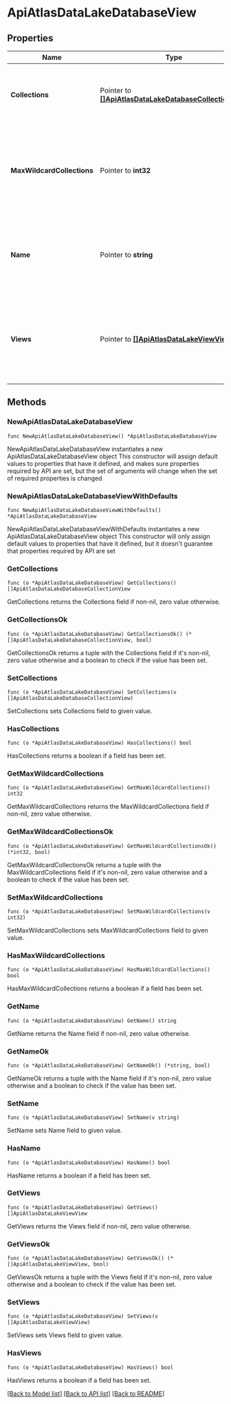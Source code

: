 # ApiAtlasDataLakeDatabaseView

## Properties

Name | Type | Description | Notes
------------ | ------------- | ------------- | -------------
**Collections** | Pointer to [**[]ApiAtlasDataLakeDatabaseCollectionView**](ApiAtlasDataLakeDatabaseCollectionView.md) | Array of collections and data sources that map to a &#x60;&#x60;stores&#x60;&#x60; data store. | [optional] [readonly] 
**MaxWildcardCollections** | Pointer to **int32** | Maximum number of wildcard collections in the database. This only applies to S3 data sources. | [optional] [readonly] [default to 100]
**Name** | Pointer to **string** | Human-readable label that identifies the database to which the data lake maps data. | [optional] [readonly] 
**Views** | Pointer to [**[]ApiAtlasDataLakeViewView**](ApiAtlasDataLakeViewView.md) | Array of aggregation pipelines that apply to the collection. This only applies to S3 data sources. | [optional] [readonly] 

## Methods

### NewApiAtlasDataLakeDatabaseView

`func NewApiAtlasDataLakeDatabaseView() *ApiAtlasDataLakeDatabaseView`

NewApiAtlasDataLakeDatabaseView instantiates a new ApiAtlasDataLakeDatabaseView object
This constructor will assign default values to properties that have it defined,
and makes sure properties required by API are set, but the set of arguments
will change when the set of required properties is changed

### NewApiAtlasDataLakeDatabaseViewWithDefaults

`func NewApiAtlasDataLakeDatabaseViewWithDefaults() *ApiAtlasDataLakeDatabaseView`

NewApiAtlasDataLakeDatabaseViewWithDefaults instantiates a new ApiAtlasDataLakeDatabaseView object
This constructor will only assign default values to properties that have it defined,
but it doesn't guarantee that properties required by API are set

### GetCollections

`func (o *ApiAtlasDataLakeDatabaseView) GetCollections() []ApiAtlasDataLakeDatabaseCollectionView`

GetCollections returns the Collections field if non-nil, zero value otherwise.

### GetCollectionsOk

`func (o *ApiAtlasDataLakeDatabaseView) GetCollectionsOk() (*[]ApiAtlasDataLakeDatabaseCollectionView, bool)`

GetCollectionsOk returns a tuple with the Collections field if it's non-nil, zero value otherwise
and a boolean to check if the value has been set.

### SetCollections

`func (o *ApiAtlasDataLakeDatabaseView) SetCollections(v []ApiAtlasDataLakeDatabaseCollectionView)`

SetCollections sets Collections field to given value.

### HasCollections

`func (o *ApiAtlasDataLakeDatabaseView) HasCollections() bool`

HasCollections returns a boolean if a field has been set.

### GetMaxWildcardCollections

`func (o *ApiAtlasDataLakeDatabaseView) GetMaxWildcardCollections() int32`

GetMaxWildcardCollections returns the MaxWildcardCollections field if non-nil, zero value otherwise.

### GetMaxWildcardCollectionsOk

`func (o *ApiAtlasDataLakeDatabaseView) GetMaxWildcardCollectionsOk() (*int32, bool)`

GetMaxWildcardCollectionsOk returns a tuple with the MaxWildcardCollections field if it's non-nil, zero value otherwise
and a boolean to check if the value has been set.

### SetMaxWildcardCollections

`func (o *ApiAtlasDataLakeDatabaseView) SetMaxWildcardCollections(v int32)`

SetMaxWildcardCollections sets MaxWildcardCollections field to given value.

### HasMaxWildcardCollections

`func (o *ApiAtlasDataLakeDatabaseView) HasMaxWildcardCollections() bool`

HasMaxWildcardCollections returns a boolean if a field has been set.

### GetName

`func (o *ApiAtlasDataLakeDatabaseView) GetName() string`

GetName returns the Name field if non-nil, zero value otherwise.

### GetNameOk

`func (o *ApiAtlasDataLakeDatabaseView) GetNameOk() (*string, bool)`

GetNameOk returns a tuple with the Name field if it's non-nil, zero value otherwise
and a boolean to check if the value has been set.

### SetName

`func (o *ApiAtlasDataLakeDatabaseView) SetName(v string)`

SetName sets Name field to given value.

### HasName

`func (o *ApiAtlasDataLakeDatabaseView) HasName() bool`

HasName returns a boolean if a field has been set.

### GetViews

`func (o *ApiAtlasDataLakeDatabaseView) GetViews() []ApiAtlasDataLakeViewView`

GetViews returns the Views field if non-nil, zero value otherwise.

### GetViewsOk

`func (o *ApiAtlasDataLakeDatabaseView) GetViewsOk() (*[]ApiAtlasDataLakeViewView, bool)`

GetViewsOk returns a tuple with the Views field if it's non-nil, zero value otherwise
and a boolean to check if the value has been set.

### SetViews

`func (o *ApiAtlasDataLakeDatabaseView) SetViews(v []ApiAtlasDataLakeViewView)`

SetViews sets Views field to given value.

### HasViews

`func (o *ApiAtlasDataLakeDatabaseView) HasViews() bool`

HasViews returns a boolean if a field has been set.


[[Back to Model list]](../README.md#documentation-for-models) [[Back to API list]](../README.md#documentation-for-api-endpoints) [[Back to README]](../README.md)


